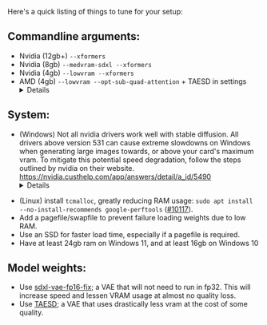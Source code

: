 Here's a quick listing of things to tune for your setup:

## Commandline arguments:

- Nvidia (12gb+) `--xformers`
- Nvidia (8gb) `--medvram-sdxl --xformers`
- Nvidia (4gb) `--lowvram --xformers`
- AMD (4gb) `--lowvram --opt-sub-quad-attention` + TAESD in settings <details> 
Both rocm and directml will generate at least 1024x1024 pictures at fp16. If your AMD card needs --no-half, try enabling --upcast-sampling instead, as full precision sdxl is too large to fit on 4gb. </details>

## System:
* (Windows) Not all nvidia drivers work well with stable diffusion. All drivers above version 531 can cause extreme slowdowns on Windows when generating large images towards, or above your card's maximum vram. To mitigate this potential speed degradation, follow the steps outlined by nvidia on their website. https://nvidia.custhelp.com/app/answers/detail/a_id/5490 <details>**Related issues:** ([vladmandic/automatic/discussions/1285](https://github.com/vladmandic/automatic/discussions/1285)), ([#11063](https://github.com/AUTOMATIC1111/stable-diffusion-webui/issues/11063)).</details>

 
- (Linux) install `tcmalloc`, greatly reducing RAM usage: `sudo apt install --no-install-recommends google-perftools` ([#10117](https://github.com/AUTOMATIC1111/stable-diffusion-webui/issues/10117)).
- Add a pagefile/swapfile to prevent failure loading weights due to low RAM.
- Use an SSD for faster load time, especially if a pagefile is required.
- Have at least 24gb ram on Windows 11, and at least 16gb on Windows 10
## Model weights:
- Use [sdxl-vae-fp16-fix](https://huggingface.co/madebyollin/sdxl-vae-fp16-fix/blob/main/sdxl_vae.safetensors); a VAE that will not need to run in fp32. This will increase speed and lessen VRAM usage at almost no quality loss. 
- Use [TAESD](https://github.com/AUTOMATIC1111/stable-diffusion-webui/wiki/Features#taesd); a VAE that uses drastically less vram at the cost of some quality.